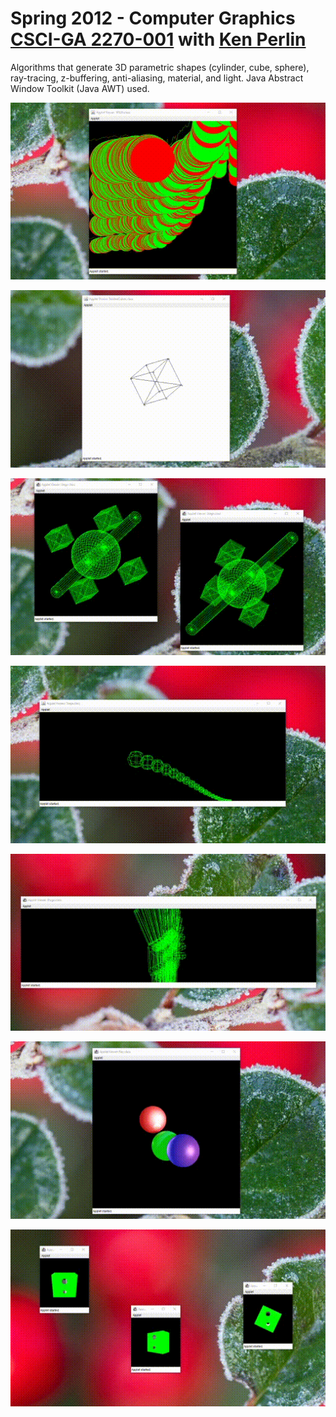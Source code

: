 # Spring 2012 - Computer Graphics [CSCI-GA 2270-001](https://web.archive.org/web/20201003121542/https://mrl.nyu.edu/~perlin/courses/spring2012/) with [Ken Perlin](https://web.archive.org/web/20201003121610/https://mrl.nyu.edu/~perlin/)
Algorithms that generate 3D parametric shapes (cylinder, cube, sphere), ray-tracing, z-buffering, anti-aliasing, material, and light. Java Abstract Window Toolkit (Java AWT) used.

![](https://github.com/ffmaer/Computer-Graphics/blob/2020/gifs/sp500.gif?raw=true)

![](https://github.com/ffmaer/Computer-Graphics/blob/2020/gifs/cube.gif?raw=true)

![](https://github.com/ffmaer/Computer-Graphics/blob/2020/gifs/space-stations.gif?raw=true)

![](https://github.com/ffmaer/Computer-Graphics/blob/2020/gifs/worm.gif?raw=true)

![](https://github.com/ffmaer/Computer-Graphics/blob/2020/gifs/gibbon.gif?raw=true)

![](https://github.com/ffmaer/Computer-Graphics/blob/2020/gifs/ray-tracing.gif?raw=true)

![](https://github.com/ffmaer/Computer-Graphics/blob/2020/gifs/rotate.gif?raw=true)
